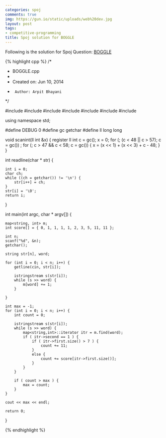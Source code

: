 ```yaml
---
categories: spoj
comments: true
img: https://gun.io/static/uploads/web%20dev.jpg
layout: post
tags:
- competitive-programming
title: Spoj solution for BOGGLE
---
```


Following is the solution for Spoj Question: [BOGGLE](http://www.spoj.com/problems/BOGGLE/)

{% highlight cpp %}
/*
 * BOGGLE.cpp
 *
 *  Created on: Jun 10, 2014
 *      Author: Arpit Bhayani
 */

#include <cstdio>
#include <cstdlib>
#include <iostream>
#include <map>
#include <string>
#include <cstring>
#include <sstream>

using namespace std;

#define DEBUG 0
#define gc getchar
#define ll long long

void scanint(ll int &x) {
	register ll int c = gc();
	x = 0;
	for (; (c < 48 || c > 57); c = gc())
		;
	for (; c > 47 && c < 58; c = gc()) {
		x = (x << 1) + (x << 3) + c - 48;
	}
}

int readline(char * str) {

	int i = 0;
	char ch;
	while ((ch = getchar()) != '\n') {
		str[i++] = ch;
	}
	str[i] = '\0';
	return i;
}

int main(int argc, char * argv[]) {

	map<string, int> m;
	int score[] = { 0, 1, 1, 1, 1, 2, 3, 5, 11, 11 };

	int n;
	scanf("%d", &n);
	getchar();

	string str[n], word;

	for (int i = 0; i < n; i++) {
		getline(cin, str[i]);

		istringstream s(str[i]);
		while (s >> word) {
			m[word] += 1;
		}

	}

	int max = -1;
	for (int i = 0; i < n; i++) {
		int count = 0;

		istringstream s(str[i]);
		while (s >> word) {
			map<string,int>::iterator itr = m.find(word);
			if ( itr->second == 1 ) {
				if ( itr->first.size() > 7 ) {
					count += 11;
				}
				else {
					count += score[itr->first.size()];
				}
			}
		}

		if ( count > max ) {
			max = count;
		}
	}

	cout << max << endl;

	return 0;
}

{% endhighlight %}